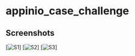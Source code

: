 # appinio_case_challenge

## Screenshots

[![S1](https://i.postimg.cc/Bnc049Zd/Simulator-Screen-Shot-i-Phone-13-2022-04-21-at-11-13-15.png)]
[![S2](https://i.postimg.cc/05TjNvxQ/Simulator-Screen-Shot-i-Phone-13-2022-04-21-at-11-13-20.png)]
[![S3](https://i.postimg.cc/pdHLJJyt/Simulator-Screen-Shot-i-Phone-13-2022-04-21-at-11-13-23.png)]
